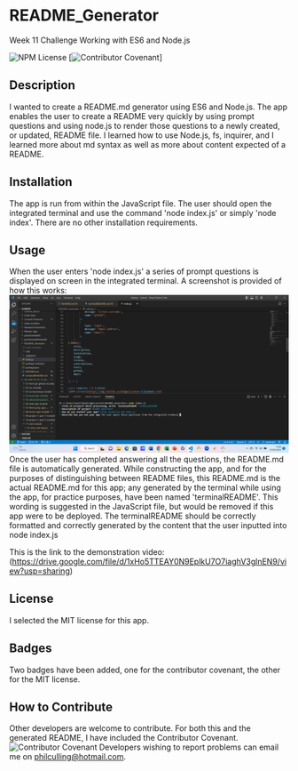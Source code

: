 # README_Generator
Week 11 Challenge Working with ES6 and Node.js

![NPM License](https://img.shields.io/badge/license-MIT-red)
[![Contributor Covenant](https://img.shields.io/badge/Contributor%20Covenant-2.1-4baaaa.svg)]

## Description
I wanted to create a README.md generator using ES6 and Node.js.
The app enables the user to create a README very quickly by using prompt questions and using node.js to render those questions to a newly created, or updated, README file.
I learned how to use Node.js, fs, inquirer, and I learned more about md syntax as well as more about content expected of a README.

## Installation
The app is run from within the JavaScript file. The user should open the integrated terminal and use the command 'node index.js' or simply 'node index'.
There are no other installation requirements.

## Usage
When the user enters 'node index.js' a series of prompt questions is displayed on screen in the integrated terminal.
A screenshot is provided of how this works:
![Screenshot](./README_generator.png)
Once the user has completed answering all the questions, the README.md file is automatically generated.
While constructing the app, and for the purposes of distinguishing between README files, this README.md is the actual README.md for this app; any generated by the terminal while using the app, for practice purposes, have been named 'terminalREADME'. This wording is suggested in the JavaScript file, but would be removed if this app were to be deployed.
The terminalREADME should be correctly formatted and correctly generated by the content that the user inputted into node index.js

This is the link to the demonstration video:
(https://drive.google.com/file/d/1xHo5TTEAY0N9EplkU7O7iaghV3glnEN9/view?usp=sharing)

## License
I selected the MIT license for this app.

## Badges
Two badges have been added, one for the contributor covenant, the other for the MIT license.

## How to Contribute
Other developers are welcome to contribute. For both this and the generated README, I have included the Contributor Covenant.
![Contributor Covenant](https://www.contributor-covenant.org/)
Developers wishing to report problems can email me on philculling@hotmail.com.
    
